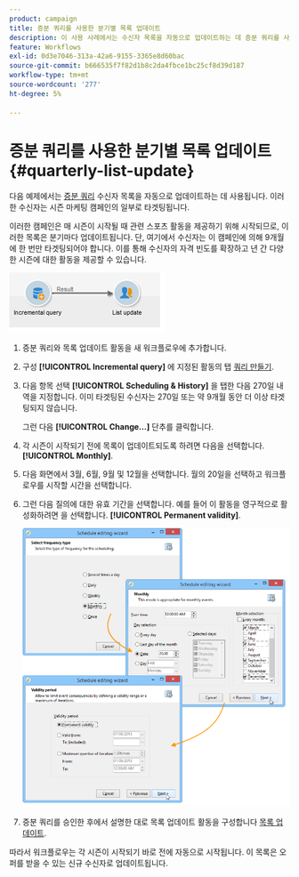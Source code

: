 ```yaml
---
product: campaign
title: 증분 쿼리를 사용한 분기별 목록 업데이트
description: 이 사용 사례에서는 수신자 목록을 자동으로 업데이트하는 데 증분 쿼리를 사용합니다
feature: Workflows
exl-id: 0d3e7046-313a-42a6-9155-3365e8d60bac
source-git-commit: b666535f7f82d1b8c2da4fbce1bc25cf8d39d187
workflow-type: tm+mt
source-wordcount: '277'
ht-degree: 5%

---
```


# 증분 쿼리를 사용한 분기별 목록 업데이트 {#quarterly-list-update}



다음 예제에서는 [증분 쿼리](incremental-query.md) 수신자 목록을 자동으로 업데이트하는 데 사용됩니다. 이러한 수신자는 시즌 마케팅 캠페인의 일부로 타겟팅됩니다.

이러한 캠페인은 매 시즌이 시작될 때 관련 스포츠 활동을 제공하기 위해 시작되므로, 이러한 목록은 분기마다 업데이트됩니다. 단, 여기에서 수신자는 이 캠페인에 의해 9개월에 한 번만 타겟팅되어야 합니다. 이를 통해 수신자의 자격 빈도를 확장하고 년 간 다양한 시즌에 대한 활동을 제공할 수 있습니다.

![](assets/incremental_query_example.png)

1. 증분 쿼리와 목록 업데이트 활동을 새 워크플로우에 추가합니다.
1. 구성 **[!UICONTROL Incremental query]** 에 지정된 활동의 탭 [쿼리 만들기](query.md#creating-a-query).
1. 다음 항목 선택 **[!UICONTROL Scheduling & History]** 을 탭한 다음 270일 내역을 지정합니다. 이미 타겟팅된 수신자는 270일 또는 약 9개월 동안 더 이상 타겟팅되지 않습니다.

   그런 다음 **[!UICONTROL Change...]** 단추를 클릭합니다.

1. 각 시즌이 시작되기 전에 목록이 업데이트되도록 하려면 다음을 선택합니다. **[!UICONTROL Monthly]**.
1. 다음 화면에서 3월, 6월, 9월 및 12월을 선택합니다. 월의 20일을 선택하고 워크플로우를 시작할 시간을 선택합니다.
1. 그런 다음 질의에 대한 유효 기간을 선택합니다. 예를 들어 이 활동을 영구적으로 활성화하려면 을 선택합니다. **[!UICONTROL Permanent validity]**.

   ![](assets/incremental_query_example_2.png)

1. 증분 쿼리를 승인한 후에서 설명한 대로 목록 업데이트 활동을 구성합니다 [목록 업데이트](list-update.md).

따라서 워크플로우는 각 시즌이 시작되기 바로 전에 자동으로 시작됩니다. 이 목록은 오퍼를 받을 수 있는 신규 수신자로 업데이트됩니다.
